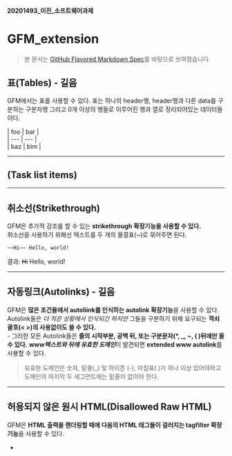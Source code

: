 #### 20201493_이진_소프트웨어과제
# GFM_extension
> 본 문서는 [GitHub Flavored Markdown Spec](https://github.github.com/gfm/#disallowed-raw-html-extension-)를 바탕으로 쓰여졌습니다.
## 표(Tables) - 길음

GFM에서는 표를 사용할 수 있다. 표는 하나의 header행, header행과 다른 data를 구분하는 구분자행 그리고 0개 이상의 행들로 이루어진 행과 열로 정리되어있는 데이터들이다.  

  \| foo | bar |  
  \| --- | --- |  
  \| baz | bim |  
  

---
## (Task list items)


---  
## 취소선(Strikethrough)  
GFM은 추가적 강조를 할 수 있는 **strikethrough 확장기능을 사용할 수 있다.**  
취소선을 사용하기 위해선 텍스트를 두 개의 물결표(~)로 묶어주면 된다.  
  
    ~~Hi~~ Hello, world!

결과: ~~Hi~~ Hello, world!

---  
## 자동링크(Autolinks) - 길음

GFM은 **많은 조건들에서 autoliink를 인식하는 autolink 확장기능**을 사용할 수 있다.  
Autolink들은 *더 적은 상황에서 인식되긴 하지만* 그들을 구분하기 위해 요구되는 **꺽쇠괄호(< >)의 사용없이도 쓸 수 있다.**  
\- 그러한 모든 Autolink들은 **줄의 시작부분, 공백 뒤, 또는 구분문자(\*, \_, ~, ( )뒤에만 올 수 있다.**
***www텍스트와 뒤에 유효한 도메인***이 발견되면 **extended www autolink**를 사용할 수 있다.
> 유효한 도메인은 숫자, 밑줄(\_) 및 하이픈 (-), 마침표(.)가 하나 이상 있어야하고 도메인의 마지막 두 세그먼트에는 밑줄이 없어야 한다.


---
## 허용되지 않은 원시 HTML(Disallowed Raw HTML)

GFM은 **HTML 출력을 렌더링할 때에 다음의 HTML 태그들이 걸러지는 tagfilter 확장기능**을 사용할 수 있다.

- <title>
- <textarea>
- <style>
- <xmp>
- <iframe>
- <noembed>
- <noframes>
- <script>
- <plaintext>

이 태그는 특히 HTML이 고유한 방식으로 해석되는 방식을 변경하기 때문에 선택된다.  
***필터링은 <을 \&lt; 로 대체하며 진행된다.***  
다른 HTML 태그들은 변경되지 않고 그대로 남아있는다.
